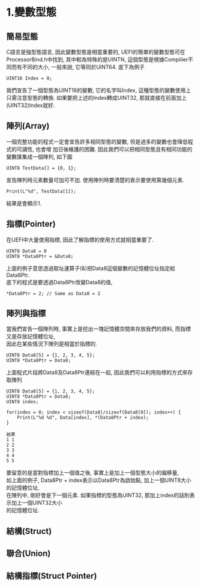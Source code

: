 # 1.變數型態
## 簡易型態
C語言是強型態語言, 因此變數型態是相當重要的, UEFI的簡單的變數型態可在ProcessorBind.h中找到, 
其中較為特殊的是UINTN, 這個型態是根據Compilier不同而有不同的大小, 一般來說, 它等同於UINT64.
底下為例子<br>
```
UINT16 Index = 0;
```
我們宣告了一個型態為UINT16的變數, 它的名字叫Index, 這種型態的變數使用上只需注意型態的轉換. 
如果要把上述的Index轉成UINT32, 那就直接在前面加上(UINT32)Index就好.

## 陣列(Array)
一個完整功能的程式一定會宣告許多相同型態的變數, 但是過多的變數也會降低程式的可讀性, 也會增
加日後維護的困難. 因此我們可以把相同型態且有相同功能的變數匯集成一個陣列, 如下圖<br>
```
UINT8 TestData[] = {0, 1};
```
宣告陣列時元素數量可加可不加. 使用陣列時要清楚的表示要使用第幾個元素.
```
Print(L"%d", TestData[1]);
```
結果是會顯示1.

## 指標(Pointer)
在UEFI中大量使用指標, 因此了解指標的使用方式就相當重要了.<br>
```
UINT8 Data8 = 0
UINT8 *Data8Ptr = &Data8;
```
上面的例子意思透過取址運算子(&)把Data8這個變數的記憶體位址指定給Data8Ptr.<br>
底下的程式是要透過Data8Ptr改變Data8的值,
```
*Data8Ptr = 2; // Same as Data8 = 2
```

## 陣列與指標
當我們宣告一個陣列時, 事實上是挖出一塊記憶體空間來存放我們的資料, 而指標又是存放記憶體位址,<br>
因此在某些情況下陣列是相當於指標的.
```
UINT8 Data8[5] = {1, 2, 3, 4, 5};
UINT8 *Data8Ptr = Data8;
```
上面程式片段將Data8及Data8Ptr連結在一起, 因此我們可以利用指標的方式來存取陣列
```
UINT8 Data8[5] = {1, 2, 3, 4, 5};
UINT8 *Data8Ptr = Data8;
UINT8 index;

for(index = 0; index < sizeof(Data8)/sizeof(Data8[0]); index++) {
    Print(L"%d %d", Data[index], *(Data8Ptr + index);
}

結果
1 1  
2 2  
3 3  
4 4  
5 5  
```
要留意的是當對指標加上一個值之後, 事實上是加上一個型態大小的偏移量,<br>
如上面的例子, Data8Ptr + index表示以Data8Ptr為啟始點, 加上一個UINT8大小的記憶體位址,<br>
在陣列中, 剛好會是下一個元素. 如果指標的型態為UINT32, 那加上index的話則表示加上一個UINT32大小<br>
的記憶體位址.

## 結構(Struct)
## 聯合(Union)
## 結構指標(Struct Pointer)


